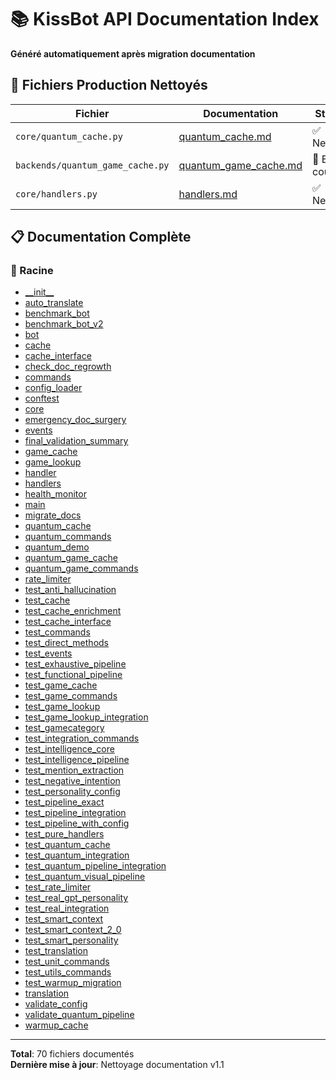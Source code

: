 # 📚 KissBot API Documentation Index

**Généré automatiquement après migration documentation**

## 🎯 Fichiers Production Nettoyés

| Fichier | Documentation | Status |
|---------|---------------|--------|
| `core/quantum_cache.py` | [quantum_cache.md](quantum_cache.md) | ✅ Nettoyé |
| `backends/quantum_game_cache.py` | [quantum_game_cache.md](quantum_game_cache.md) | 🔄 En cours |
| `core/handlers.py` | [handlers.md](handlers.md) | ✅ Nettoyé |

## 📋 Documentation Complète


### 📄 Racine

- [\_\_init\_\_](__init__.md)
- [auto\_translate](auto_translate.md)
- [benchmark\_bot](benchmark_bot.md)
- [benchmark\_bot\_v2](benchmark_bot_v2.md)
- [bot](bot.md)
- [cache](cache.md)
- [cache\_interface](cache_interface.md)
- [check\_doc\_regrowth](check_doc_regrowth.md)
- [commands](commands.md)
- [config\_loader](config_loader.md)
- [conftest](conftest.md)
- [core](core.md)
- [emergency\_doc\_surgery](emergency_doc_surgery.md)
- [events](events.md)
- [final\_validation\_summary](final_validation_summary.md)
- [game\_cache](game_cache.md)
- [game\_lookup](game_lookup.md)
- [handler](handler.md)
- [handlers](handlers.md)
- [health\_monitor](health_monitor.md)
- [main](main.md)
- [migrate\_docs](migrate_docs.md)
- [quantum\_cache](quantum_cache.md)
- [quantum\_commands](quantum_commands.md)
- [quantum\_demo](quantum_demo.md)
- [quantum\_game\_cache](quantum_game_cache.md)
- [quantum\_game\_commands](quantum_game_commands.md)
- [rate\_limiter](rate_limiter.md)
- [test\_anti\_hallucination](test_anti_hallucination.md)
- [test\_cache](test_cache.md)
- [test\_cache\_enrichment](test_cache_enrichment.md)
- [test\_cache\_interface](test_cache_interface.md)
- [test\_commands](test_commands.md)
- [test\_direct\_methods](test_direct_methods.md)
- [test\_events](test_events.md)
- [test\_exhaustive\_pipeline](test_exhaustive_pipeline.md)
- [test\_functional\_pipeline](test_functional_pipeline.md)
- [test\_game\_cache](test_game_cache.md)
- [test\_game\_commands](test_game_commands.md)
- [test\_game\_lookup](test_game_lookup.md)
- [test\_game\_lookup\_integration](test_game_lookup_integration.md)
- [test\_gamecategory](test_gamecategory.md)
- [test\_integration\_commands](test_integration_commands.md)
- [test\_intelligence\_core](test_intelligence_core.md)
- [test\_intelligence\_pipeline](test_intelligence_pipeline.md)
- [test\_mention\_extraction](test_mention_extraction.md)
- [test\_negative\_intention](test_negative_intention.md)
- [test\_personality\_config](test_personality_config.md)
- [test\_pipeline\_exact](test_pipeline_exact.md)
- [test\_pipeline\_integration](test_pipeline_integration.md)
- [test\_pipeline\_with\_config](test_pipeline_with_config.md)
- [test\_pure\_handlers](test_pure_handlers.md)
- [test\_quantum\_cache](test_quantum_cache.md)
- [test\_quantum\_integration](test_quantum_integration.md)
- [test\_quantum\_pipeline\_integration](test_quantum_pipeline_integration.md)
- [test\_quantum\_visual\_pipeline](test_quantum_visual_pipeline.md)
- [test\_rate\_limiter](test_rate_limiter.md)
- [test\_real\_gpt\_personality](test_real_gpt_personality.md)
- [test\_real\_integration](test_real_integration.md)
- [test\_smart\_context](test_smart_context.md)
- [test\_smart\_context\_2\_0](test_smart_context_2_0.md)
- [test\_smart\_personality](test_smart_personality.md)
- [test\_translation](test_translation.md)
- [test\_unit\_commands](test_unit_commands.md)
- [test\_utils\_commands](test_utils_commands.md)
- [test\_warmup\_migration](test_warmup_migration.md)
- [translation](translation.md)
- [validate\_config](validate_config.md)
- [validate\_quantum\_pipeline](validate_quantum_pipeline.md)
- [warmup\_cache](warmup_cache.md)


---

**Total**: 70 fichiers documentés  
**Dernière mise à jour**: Nettoyage documentation v1.1  
